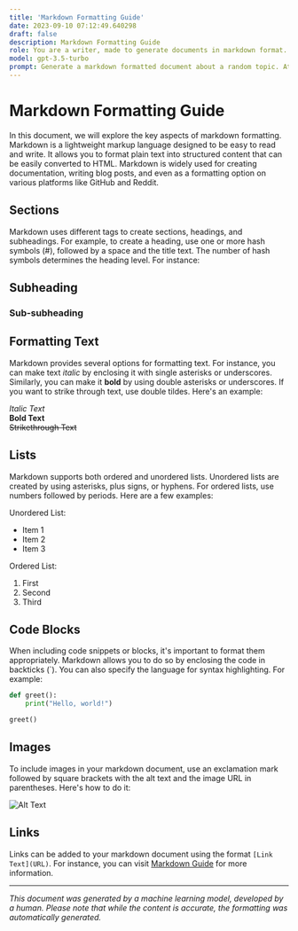 ```yaml
---
title: 'Markdown Formatting Guide'
date: 2023-09-10 07:12:49.640298
draft: false
description: Markdown Formatting Guide
role: You are a writer, made to generate documents in markdown format. It is very important that all of the documents you generate are in valid markdown format.
model: gpt-3.5-turbo
prompt: Generate a markdown formatted document about a random topic. At the bottom, include a disclaimer explaining that the document was generated by you. The first line of the document should be the title. Make sure that the entire document is in proper markdown format, using a mix of various tags to make the document visually appealing.
---
```


# Markdown Formatting Guide

In this document, we will explore the key aspects of markdown formatting. Markdown is a lightweight markup language designed to be easy to read and write. It allows you to format plain text into structured content that can be easily converted to HTML. Markdown is widely used for creating documentation, writing blog posts, and even as a formatting option on various platforms like GitHub and Reddit.

## Sections

Markdown uses different tags to create sections, headings, and subheadings. For example, to create a heading, use one or more hash symbols (#), followed by a space and the title text. The number of hash symbols determines the heading level. For instance:

## Subheading

### Sub-subheading

## Formatting Text

Markdown provides several options for formatting text. For instance, you can make text *italic* by enclosing it with single asterisks or underscores. Similarly, you can make it **bold** by using double asterisks or underscores. If you want to strike through text, use double tildes. Here's an example:

*Italic Text* \
**Bold Text** \
~~Strikethrough Text~~

## Lists

Markdown supports both ordered and unordered lists. Unordered lists are created by using asterisks, plus signs, or hyphens. For ordered lists, use numbers followed by periods. Here are a few examples:

Unordered List:
- Item 1
- Item 2
- Item 3

Ordered List:
1. First
2. Second
3. Third

## Code Blocks

When including code snippets or blocks, it's important to format them appropriately. Markdown allows you to do so by enclosing the code in backticks (\`). You can also specify the language for syntax highlighting. For example:

```python
def greet():
    print("Hello, world!")

greet()
```

## Images

To include images in your markdown document, use an exclamation mark followed by square brackets with the alt text and the image URL in parentheses. Here's how to do it:

![Alt Text](https://example.com/image.jpg)

## Links

Links can be added to your markdown document using the format `[Link Text](URL)`. For instance, you can visit [Markdown Guide](https://www.markdownguide.org/) for more information.

---

*This document was generated by a machine learning model, developed by a human. Please note that while the content is accurate, the formatting was automatically generated.*